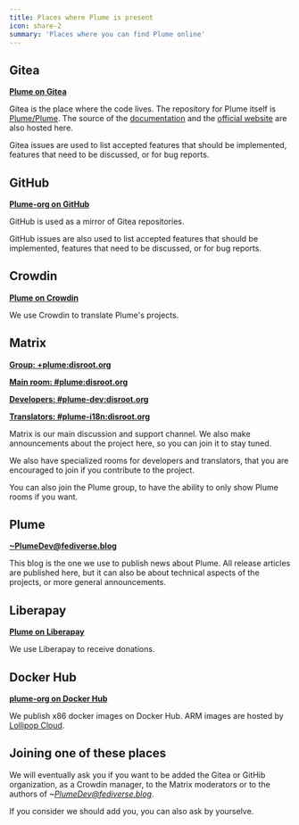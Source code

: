 ```yaml
---
title: Places where Plume is present
icon: share-2
summary: 'Places where you can find Plume online'
---
```


## Gitea

**[Plume on Gitea](https://git.joinplu.me/Plume)**

Gitea is the place where the code lives. The repository for Plume itself is [Plume/Plume](https://git.joinplu.me/Plume).
The source of the [documentation](https://git.joinplu.me/plume/documentation) and the [official website](https://git.joinplu.me/plume/joinplu.me)
are also hosted here.

Gitea issues are used to list accepted features that should be implemented, features that need to be discussed, or for bug reports.

## GitHub

**[Plume-org on GitHub](https://github.com/Plume-org)**

GitHub is used as a mirror of Gitea repositories.

GitHub issues are also used to list accepted features that should be implemented, features that need to be discussed, or for bug reports.

## Crowdin

**[Plume on Crowdin](https://crowdin.com/project/plume)**

We use Crowdin to translate Plume's projects.

## Matrix

**[Group: +plume:disroot.org](https://app.element.io/#/group/+plume:disroot.org)**

**[Main room: #plume:disroot.org](https://app.element.io/#/room/#plume:disroot.org)**

**[Developers: #plume-dev:disroot.org](https://app.element.io/#/room/#plume-dev:disroot.org)**

**[Translators: #plume-i18n:disroot.org](https://app.element.io/#/room/#plume-i18n:disroot.org)**

Matrix is our main discussion and support channel. We also make announcements about the project here, so you can join it
to stay tuned.

We also have specialized rooms for developers and translators, that you are encouraged to join if you contribute to the project.

You can also join the Plume group, to have the ability to only show Plume rooms if you want.

## Plume

**[~PlumeDev@fediverse.blog](https://fediverse.blog/~/PlumeDev)**

This blog is the one we use to publish news about Plume. All release articles are published here, but
it can also be about technical aspects of the projects, or more general announcements.

## Liberapay

**[Plume on Liberapay](https://liberapay.com/Plume)**

We use Liberapay to receive donations.

## Docker Hub

**[plume-org on Docker Hub](https://hub.docker.com/u/plumeorg)**

We publish x86 docker images on Docker Hub. ARM images are hosted by [Lollipop Cloud](https://lollipopcloud.solutions).

## Joining one of these places

We will eventually ask you if you want to be added the Gitea or GitHib organization, as a Crowdin manager, to the Matrix moderators
or to the authors of *~PlumeDev@fediverse.blog*.

If you consider we should add you, you can also ask by yourselve.
